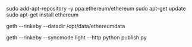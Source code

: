 
sudo add-apt-repository -y ppa:ethereum/ethereum
sudo apt-get update
sudo apt-get install ethereum


geth --rinkeby --datadir /opt/data/ethereumdata

geth --rinkeby --syncmode light --http
python publish.py